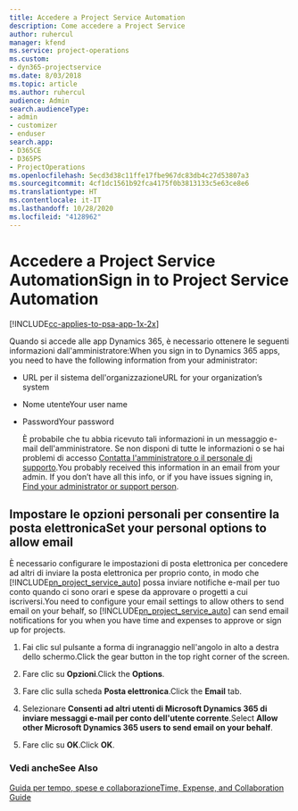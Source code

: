 ```yaml
---
title: Accedere a Project Service Automation
description: Come accedere a Project Service
author: ruhercul
manager: kfend
ms.service: project-operations
ms.custom:
- dyn365-projectservice
ms.date: 8/03/2018
ms.topic: article
ms.author: ruhercul
audience: Admin
search.audienceType:
- admin
- customizer
- enduser
search.app:
- D365CE
- D365PS
- ProjectOperations
ms.openlocfilehash: 5ecd3d38c11ffe17fbe967dc83db4c27d53807a3
ms.sourcegitcommit: 4cf1dc1561b92fca4175f0b3813133c5e63ce8e6
ms.translationtype: HT
ms.contentlocale: it-IT
ms.lasthandoff: 10/28/2020
ms.locfileid: "4128962"
---
```

# <a name="sign-in-to-project-service-automation"></a><span data-ttu-id="dcd7a-103">Accedere a Project Service Automation</span><span class="sxs-lookup"><span data-stu-id="dcd7a-103">Sign in to Project Service Automation</span></span>

[!INCLUDE[cc-applies-to-psa-app-1x-2x](../includes/cc-applies-to-psa-app-1x-2x.md)]

<span data-ttu-id="dcd7a-104">Quando si accede alle app Dynamics 365, è necessario ottenere le seguenti informazioni dall'amministratore:</span><span class="sxs-lookup"><span data-stu-id="dcd7a-104">When you sign in to Dynamics 365 apps, you need to have the following information from your administrator:</span></span>  
  
- <span data-ttu-id="dcd7a-105">URL per il sistema dell'organizzazione</span><span class="sxs-lookup"><span data-stu-id="dcd7a-105">URL for your organization’s system</span></span>  
  
- <span data-ttu-id="dcd7a-106">Nome utente</span><span class="sxs-lookup"><span data-stu-id="dcd7a-106">Your user name</span></span>  
  
- <span data-ttu-id="dcd7a-107">Password</span><span class="sxs-lookup"><span data-stu-id="dcd7a-107">Your password</span></span>  
  
  <span data-ttu-id="dcd7a-108">È probabile che tu abbia ricevuto tali informazioni in un messaggio e-mail dell'amministratore. Se non disponi di tutte le informazioni o se hai problemi di accesso [Contatta l'amministratore o il personale di supporto](https://docs.microsoft.com/dynamics365/customerengagement/on-premises/basics/find-administrator-support).</span><span class="sxs-lookup"><span data-stu-id="dcd7a-108">You probably received this information in an email from your admin. If you don’t have all this info, or if you have issues signing in, [Find your administrator or support person](https://docs.microsoft.com/dynamics365/customerengagement/on-premises/basics/find-administrator-support).</span></span>  
  
## <a name="set-your-personal-options-to-allow-email"></a><span data-ttu-id="dcd7a-109">Impostare le opzioni personali per consentire la posta elettronica</span><span class="sxs-lookup"><span data-stu-id="dcd7a-109">Set your personal options to allow email</span></span>  
 <span data-ttu-id="dcd7a-110">È necessario configurare le impostazioni di posta elettronica per concedere ad altri di inviare la posta elettronica per proprio conto, in modo che [!INCLUDE[pn_project_service_auto](../includes/pn-project-service-auto.md)] possa inviare notifiche e-mail per tuo conto quando ci sono orari e spese da approvare o progetti a cui iscriversi.</span><span class="sxs-lookup"><span data-stu-id="dcd7a-110">You need to configure your email settings to allow others to send email on your behalf, so [!INCLUDE[pn_project_service_auto](../includes/pn-project-service-auto.md)] can send email notifications for you when you have time and expenses to approve or sign up for projects.</span></span>  
  
1.  <span data-ttu-id="dcd7a-111">Fai clic sul pulsante a forma di ingranaggio nell'angolo in alto a destra dello schermo.</span><span class="sxs-lookup"><span data-stu-id="dcd7a-111">Click the gear button in the top right corner of the screen.</span></span>  
  
2.  <span data-ttu-id="dcd7a-112">Fare clic su **Opzioni**.</span><span class="sxs-lookup"><span data-stu-id="dcd7a-112">Click the **Options**.</span></span>  
  
3.  <span data-ttu-id="dcd7a-113">Fare clic sulla scheda **Posta elettronica**.</span><span class="sxs-lookup"><span data-stu-id="dcd7a-113">Click the **Email** tab.</span></span>  
  
4.  <span data-ttu-id="dcd7a-114">Selezionare **Consenti ad altri utenti di Microsoft Dynamics 365 di inviare messaggi e-mail per conto dell'utente corrente**.</span><span class="sxs-lookup"><span data-stu-id="dcd7a-114">Select **Allow other Microsoft Dynamics 365 users to send email on your behalf**.</span></span>  
  
5.  <span data-ttu-id="dcd7a-115">Fare clic su **OK**.</span><span class="sxs-lookup"><span data-stu-id="dcd7a-115">Click **OK**.</span></span>  
  
### <a name="see-also"></a><span data-ttu-id="dcd7a-116">Vedi anche</span><span class="sxs-lookup"><span data-stu-id="dcd7a-116">See Also</span></span>  
 [<span data-ttu-id="dcd7a-117">Guida per tempo, spese e collaborazione</span><span class="sxs-lookup"><span data-stu-id="dcd7a-117">Time, Expense, and Collaboration Guide</span></span>](../psa/time-expense-collaboration-guide.md)
